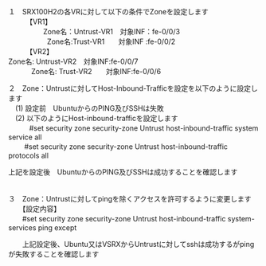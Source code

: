 １　SRX100H2の各VRに対して以下の条件でZoneを設定します<br>
　　　【VR1】<br>
　　　　　Zone名：Untrust-VR1　対象INF：fe-0/0/3<br>　　　
     　　 Zone名:Trust-VR1　　対象INF :fe-0/0/2<br>
　　　【VR2】<br>
          Zone名: Untrust-VR2　対象INF:fe-0/0/7<br>　　　
          Zone名: Trust-VR2　　対象INF:fe-0/0/6<br>


２　Zone：Untrustに対してHost-Inbound-Trafficを設定を以下のように設定します<br>
　(1) 設定前　UbuntuからのPING及びSSHは失敗<br>
　(2) 以下のようにHost-inbound-trafficを設定します<br>
 　　　#set security zone security-zone Untrust host-inbound-traffic system service all<br>
  　　 #set security zone security-zone Untrust host-inbound-traffic protocols all<br>
   
   上記を設定後　UbuntuからのPING及びSSHは成功することを確認します<br>
　

３　Zone：Untrustに対してpingを除くアクセスを許可するように変更します<br>
　　【設定内容】<br>
 　　#set security zone security-zone Untrust host-inbound-traffic system-services ping except<br>
   
　　上記設定後、Ubuntu又はVSRXからUntrustに対してsshは成功するがpingが失敗することを確認します<br>　　　

